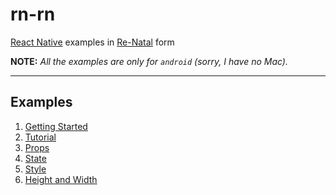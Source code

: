 rn-rn
=====

[React Native] examples in [Re-Natal] form

**NOTE:** _All the examples are only for `android` (sorry, I have no Mac)._

-------------------------------------------------------------------------------

Examples
--------

1. [Getting Started]
2. [Tutorial]
3. [Props]
4. [State]
5. [Style]
6. [Height and Width]

[React Native]: https://facebook.github.io/react-native/docs/getting-started.html
[Re-Natal]: https://github.com/drapanjanas/re-natal
[Getting Started]: https://github.com/ejelome/rn-rn/tree/master/1-getting-started
[Tutorial]: https://github.com/ejelome/rn-rn/tree/master/2-tutorial/tutorial
[Props]: https://github.com/ejelome/rn-rn/tree/master/3-props/props
[State]: https://github.com/ejelome/rn-rn/tree/master/4-state/state
[Style]: https://github.com/ejelome/rn-rn/tree/master/5-style/style
[Height and Width]: https://github.com/ejelome/rn-rn/tree/master/6-height-and-width/height-and-width

